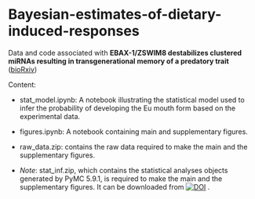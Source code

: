 # Bayesian-estimates-of-dietary-induced-responses
Data and code associated with **EBAX-1/ZSWIM8 destabilizes clustered miRNAs resulting in transgenerational memory of a predatory trait** ([bioRxiv](https://doi.org/10.1101/2024.09.10.612280))

Content:

* stat_model.ipynb: A notebook illustrating the statistical model used to infer the probability of developing the Eu mouth form based on the experimental data.

* figures.ipynb: A notebook containing main and supplementary figures.

* raw_data.zip: contains the raw data required to make the main and the supplementary figures.

* _Note_: stat_inf.zip, which contains the statistical analyses objects generated by PyMC 5.9.1, is required to make the main and the supplementary figures. It can be downloaded from [![DOI](https://zenodo.org/badge/DOI/10.5281/zenodo.13768127.svg)](https://doi.org/10.5281/zenodo.13768127) .
